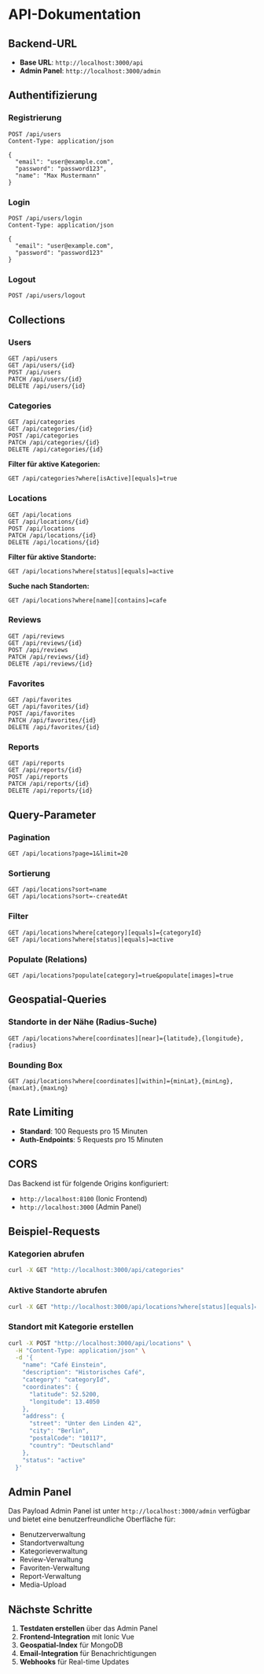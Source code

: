# API-Dokumentation

## Backend-URL
- **Base URL**: `http://localhost:3000/api`
- **Admin Panel**: `http://localhost:3000/admin`

## Authentifizierung

### Registrierung
```http
POST /api/users
Content-Type: application/json

{
  "email": "user@example.com",
  "password": "password123",
  "name": "Max Mustermann"
}
```

### Login
```http
POST /api/users/login
Content-Type: application/json

{
  "email": "user@example.com",
  "password": "password123"
}
```

### Logout
```http
POST /api/users/logout
```

## Collections

### Users
```http
GET /api/users
GET /api/users/{id}
POST /api/users
PATCH /api/users/{id}
DELETE /api/users/{id}
```

### Categories
```http
GET /api/categories
GET /api/categories/{id}
POST /api/categories
PATCH /api/categories/{id}
DELETE /api/categories/{id}
```

**Filter für aktive Kategorien:**
```http
GET /api/categories?where[isActive][equals]=true
```

### Locations
```http
GET /api/locations
GET /api/locations/{id}
POST /api/locations
PATCH /api/locations/{id}
DELETE /api/locations/{id}
```

**Filter für aktive Standorte:**
```http
GET /api/locations?where[status][equals]=active
```

**Suche nach Standorten:**
```http
GET /api/locations?where[name][contains]=cafe
```

### Reviews
```http
GET /api/reviews
GET /api/reviews/{id}
POST /api/reviews
PATCH /api/reviews/{id}
DELETE /api/reviews/{id}
```

### Favorites
```http
GET /api/favorites
GET /api/favorites/{id}
POST /api/favorites
PATCH /api/favorites/{id}
DELETE /api/favorites/{id}
```

### Reports
```http
GET /api/reports
GET /api/reports/{id}
POST /api/reports
PATCH /api/reports/{id}
DELETE /api/reports/{id}
```

## Query-Parameter

### Pagination
```http
GET /api/locations?page=1&limit=20
```

### Sortierung
```http
GET /api/locations?sort=name
GET /api/locations?sort=-createdAt
```

### Filter
```http
GET /api/locations?where[category][equals]={categoryId}
GET /api/locations?where[status][equals]=active
```

### Populate (Relations)
```http
GET /api/locations?populate[category]=true&populate[images]=true
```

## Geospatial-Queries

### Standorte in der Nähe (Radius-Suche)
```http
GET /api/locations?where[coordinates][near]={latitude},{longitude},{radius}
```

### Bounding Box
```http
GET /api/locations?where[coordinates][within]={minLat},{minLng},{maxLat},{maxLng}
```

## Rate Limiting

- **Standard**: 100 Requests pro 15 Minuten
- **Auth-Endpoints**: 5 Requests pro 15 Minuten

## CORS

Das Backend ist für folgende Origins konfiguriert:
- `http://localhost:8100` (Ionic Frontend)
- `http://localhost:3000` (Admin Panel)

## Beispiel-Requests

### Kategorien abrufen
```bash
curl -X GET "http://localhost:3000/api/categories"
```

### Aktive Standorte abrufen
```bash
curl -X GET "http://localhost:3000/api/locations?where[status][equals]=active"
```

### Standort mit Kategorie erstellen
```bash
curl -X POST "http://localhost:3000/api/locations" \
  -H "Content-Type: application/json" \
  -d '{
    "name": "Café Einstein",
    "description": "Historisches Café",
    "category": "categoryId",
    "coordinates": {
      "latitude": 52.5200,
      "longitude": 13.4050
    },
    "address": {
      "street": "Unter den Linden 42",
      "city": "Berlin",
      "postalCode": "10117",
      "country": "Deutschland"
    },
    "status": "active"
  }'
```

## Admin Panel

Das Payload Admin Panel ist unter `http://localhost:3000/admin` verfügbar und bietet eine benutzerfreundliche Oberfläche für:

- Benutzerverwaltung
- Standortverwaltung
- Kategorieverwaltung
- Review-Verwaltung
- Favoriten-Verwaltung
- Report-Verwaltung
- Media-Upload

## Nächste Schritte

1. **Testdaten erstellen** über das Admin Panel
2. **Frontend-Integration** mit Ionic Vue
3. **Geospatial-Index** für MongoDB
4. **Email-Integration** für Benachrichtigungen
5. **Webhooks** für Real-time Updates 